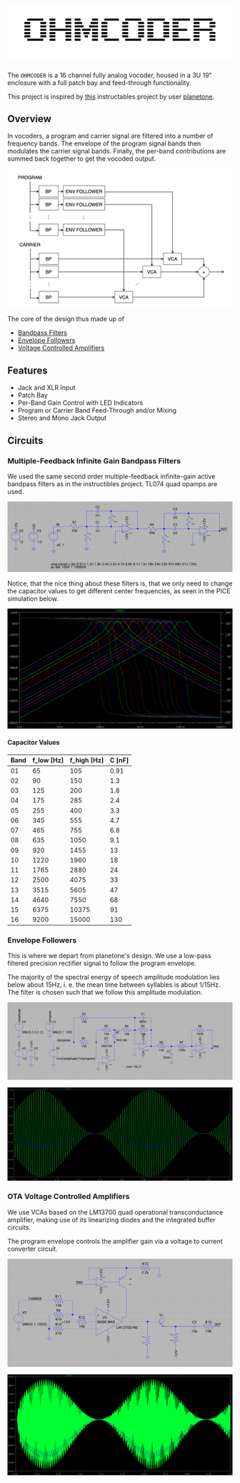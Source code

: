 # ![ohmcoder](./docs/images/logo.png)

The `OHMCODER` is a 16 channel fully analog vocoder, housed in a 3U 19"
enclosure with a full patch bay and feed-through functionality.

This project is inspired by [this](https://www.instructables.com/Build-an-analog-vocoder/) instructables project by user [planetone](https://www.instructables.com/member/planetone/).

## Overview

In vocoders, a program and carrier signal are filtered into a number of
frequency bands. The envelope of the program signal bands then modulates
the carrier signal bands. Finally, the per-band contributions are summed
back together to get the vocoded output.

![vocoders](./docs/images/vocoders.png)

The core of the design thus made up of

- [Bandpass Filters](#multiple-feedback-infinite-gain-bandpass-filters)
- [Envelope Followers](#envelope-followers)
- [Voltage Controlled Amplifiers](#ota-voltage-controlled-amplifiers)

## Features

<!-- TODO -->

- Jack and XLR Input
- Patch Bay
- Per-Band Gain Control with LED Indicators
- Program or Carrier Band Feed-Through and/or Mixing
- Stereo and Mono Jack Output

## Circuits

### Multiple-Feedback Infinite Gain Bandpass Filters

We used the same second order multiple-feedback infinite-gain active
bandpass filters as in the instructibles project. TL074 quad opamps are
used.

![bp_filter](./docs/images/bp_filter.png)

Notice, that the nice thing about these filters is, that we only need to
change the capacitor values to get different center frequencies, as seen
in the PICE simulation below.

![bp_filter_ac](./docs/images/bp_filter_ac.png)

#### Capacitor Values

| Band | f_low [Hz] | f_high [Hz] | C [nF] |
| ---- | ---------- | ----------- | ------ |
| 01   | 65         | 105         | 0.91   |
| 02   | 90         | 150         | 1.3    |
| 03   | 125        | 200         | 1.8    |
| 04   | 175        | 285         | 2.4    |
| 05   | 255        | 400         | 3.3    |
| 06   | 345        | 555         | 4.7    |
| 07   | 465        | 755         | 6.8    |
| 08   | 635        | 1050        | 9.1    |
| 09   | 920        | 1455        | 13     |
| 10   | 1220       | 1960        | 18     |
| 11   | 1765       | 2880        | 24     |
| 12   | 2500       | 4075        | 33     |
| 13   | 3515       | 5605        | 47     |
| 14   | 4640       | 7550        | 68     |
| 15   | 6375       | 10375       | 91     |
| 16   | 9200       | 15000       | 130    |

### Envelope Followers

This is where we depart from planetone's design. We use a low-pass
filtered precision rectifier signal to follow the program envelope.

The majority of the spectral energy of speech amplitude modulation lies
below about 15Hz, i. e. the mean time between syllables is about
1/15Hz. The filter is chosen such that we follow this
amplitude modulation.

![env_follower](./docs/images/env_follower.png)

![env_follower_tran](./docs/images/env_follower_tran.png)

### OTA Voltage Controlled Amplifiers

We use VCAs based on the LM13700 quad operational transconductance
amplifier, making use of its linearizing diodes and the integrated
buffer circuits.

The program envelope controls the amplifier gain via a voltage to
current converter circuit.

![ota_vca](./docs/images/ota_vca.png)

![ota_vca_tran](./docs/images/ota_vca_tran.png)
